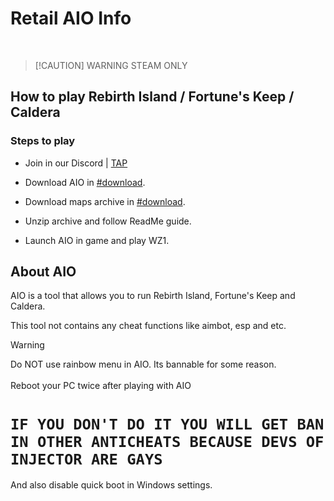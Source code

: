 # Retail AIO Info

<br/>

> [!CAUTION] WARNING
> STEAM ONLY

## How to play Rebirth Island / Fortune's Keep / Caldera

### Steps to play
- Join in our Discord | [TAP](https://discord.gg/mronwarzone)

- Download AIO in [#download](https://discord.com/channels/1200341267654135838/1216137479824867438/1300952284536115271).

- Download maps archive in [#download](https://discord.com/channels/1200341267654135838/1216137479824867438/1300952284536115271).

- Unzip archive and follow ReadMe guide.

- Launch AIO in game and play WZ1.

## About AIO
AIO is a tool that allows you to run Rebirth Island, Fortune's Keep and Caldera.

This tool not contains any cheat functions like aimbot, esp and etc.

> [!WARNING]
> Do NOT use rainbow menu in AIO. Its bannable for some reason.<br/><br/>
> Reboot your PC twice after playing with AIO<br/>
> # `IF YOU DON'T DO IT YOU WILL GET BAN IN OTHER ANTICHEATS BECAUSE DEVS OF INJECTOR ARE GAYS`<br>
> And also disable quick boot in Windows settings.